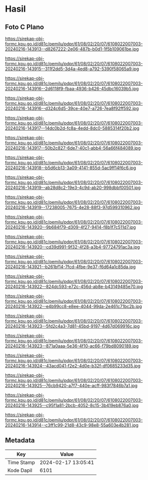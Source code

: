 # Hasil

## Foto C Plano

https://sirekap-obj-formc.kpu.go.id/d81c/pemilu/pdpr/61/08/02/20/07/6108022007003-20240216-143913--d8267222-2e06-487b-b0d1-1f5b109061be.jpg

https://sirekap-obj-formc.kpu.go.id/d81c/pemilu/pdpr/61/08/02/20/07/6108022007003-20240216-143915--311f2dd5-3d4a-4ed8-a792-5390f58065a9.jpg

https://sirekap-obj-formc.kpu.go.id/d81c/pemilu/pdpr/61/08/02/20/07/6108022007003-20240216-143916--2d6118f9-fbaa-4936-b426-45dbc16039b5.jpg

https://sirekap-obj-formc.kpu.go.id/d81c/pemilu/pdpr/61/08/02/20/07/6108022007003-20240216-143916--d324c6d5-39ce-40e7-a726-7ea8f92ff592.jpg

https://sirekap-obj-formc.kpu.go.id/d81c/pemilu/pdpr/61/08/02/20/07/6108022007003-20240216-143917--14dc0b2d-fc8a-4edd-8dc0-5885314f20b2.jpg

https://sirekap-obj-formc.kpu.go.id/d81c/pemilu/pdpr/61/08/02/20/07/6108022007003-20240216-143917--50b2c827-6de7-40c1-abb4-56a66f484089.jpg

https://sirekap-obj-formc.kpu.go.id/d81c/pemilu/pdpr/61/08/02/20/07/6108022007003-20240216-143918--b5d6cb13-3a09-4141-855d-5ac9ff14f6c6.jpg

https://sirekap-obj-formc.kpu.go.id/d81c/pemilu/pdpr/61/08/02/20/07/6108022007003-20240216-143919--ab28d8c2-19e3-4c9d-ab20-998dbbf00501.jpg

https://sirekap-obj-formc.kpu.go.id/d81c/pemilu/pdpr/61/08/02/20/07/6108022007003-20240216-143919--17238005-7675-4e28-88f3-97d599310962.jpg

https://sirekap-obj-formc.kpu.go.id/d81c/pemilu/pdpr/61/08/02/20/07/6108022007003-20240216-143920--9b684f79-d309-4f27-9414-f8b1f7c511d7.jpg

https://sirekap-obj-formc.kpu.go.id/d81c/pemilu/pdpr/61/08/02/20/07/6108022007003-20240216-143920--cd39d991-9f32-4f28-a3b4-97724791ac3a.jpg

https://sirekap-obj-formc.kpu.go.id/d81c/pemilu/pdpr/61/08/02/20/07/6108022007003-20240216-143921--b261bf14-7fcd-4fbe-9e37-f6d64a1c85da.jpg

https://sirekap-obj-formc.kpu.go.id/d81c/pemilu/pdpr/61/08/02/20/07/6108022007003-20240216-143922--824dc593-e72c-456d-ab8e-b43149485e70.jpg

https://sirekap-obj-formc.kpu.go.id/d81c/pemilu/pdpr/61/08/02/20/07/6108022007003-20240216-143922--e4b99cc8-e8ee-4044-99da-2e461c71bc2b.jpg

https://sirekap-obj-formc.kpu.go.id/d81c/pemilu/pdpr/61/08/02/20/07/6108022007003-20240216-143923--5fd2c4a3-7d81-45bd-9197-4d67d069916c.jpg

https://sirekap-obj-formc.kpu.go.id/d81c/pemilu/pdpr/61/08/02/20/07/6108022007003-20240216-143923--871a0aaa-5e36-4f10-ac66-f79bd8090189.jpg

https://sirekap-obj-formc.kpu.go.id/d81c/pemilu/pdpr/61/08/02/20/07/6108022007003-20240216-143924--43acd041-f2e2-4d0e-b32f-df0685233d35.jpg

https://sirekap-obj-formc.kpu.go.id/d81c/pemilu/pdpr/61/08/02/20/07/6108022007003-20240216-143925--76cb9420-a7f7-440e-acff-983f7846b7a1.jpg

https://sirekap-obj-formc.kpu.go.id/d81c/pemilu/pdpr/61/08/02/20/07/6108022007003-20240216-143925--c95f1a81-2bcb-4052-8c15-3b419eb876a0.jpg

https://sirekap-obj-formc.kpu.go.id/d81c/pemilu/pdpr/61/08/02/20/07/6108022007003-20240216-143914--c3ff1c99-21d8-43c9-98e8-55a603e4b281.jpg


## Metadata

| Key        | Value               |
| ---------- | ------------------- |
| Time Stamp | 2024-02-17 13:05:41 |
| Kode Dapil | 6101                |



